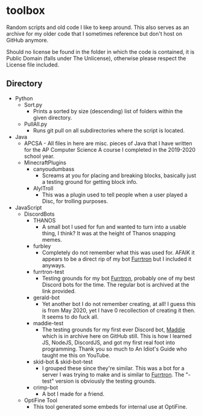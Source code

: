 # toolbox
Random scripts and old code I like to keep around. This also serves as an archive for my older code that I sometimes reference but don't host on GitHub anymore.

Should no license be found in the folder in which the code is contained, it is Public Domain (falls under The Unlicense), otherwise please respect the License file included.

## Directory

- Python
	- Sort.py
	  - Prints a sorted by size (descending) list of folders within the given directory.
	- PullAll.py
	  - Runs git pull on all subdirectories where the script is located.
- Java
	- APCSA - All files in here are misc. pieces of Java that I have written for the AP Computer Science A course I completed in the 2019-2020 school year.
	- MinecraftPlugins
		- canyoudumbass
			- Screams at you for placing and breaking blocks, basically just a testing ground for getting block info.
		- AlylTroll
			- This was a plugin used to tell people when a user played a Disc, for trolling purposes.
- JavaScript
	- DiscordBots
		- THANOS
			- A small bot I used for fun and wanted to turn into a usable thing, I think? It was at the height of Thanos snapping memes.
		- furbley
			- Completely do not remember what this was used for. AFAIK it appears to be a direct rip of my bot [Furrtron](https://github.com/ZenIsBestWolf/furrtron) but I included it anyways.
		- furrtron-test
			- Testing grounds for my bot [Furrtron](https://github.com/ZenIsBestWolf/furrtron), probably one of my best Discord bots for the time. The regular bot is archived at the link provided.
		- gerald-bot
			- Yet another bot I do not remember creating, at all! I guess this is from May 2020, yet I have 0 recollection of creating it then. It seems to do fuck all.
		- maddie-test
			- The testing grounds for my first ever Discord bot, [Maddie](https://github.com/ZenIsBestWolf/maddie-bot) which is in archive here on GitHub still. This is how I learned JS, NodeJS, DiscordJS, and got my first real foot into programming. Thank you so much to An Idiot's Guide who taught me this on YouTube.
		- skid-bot & skid-bot-test
			- I grouped these since they're similar. This was a bot for a server I was trying to make and is similar to [Furrtron](https://github.com/ZenIsBestWolf/furrtron). The "-test" version is obviously the testing grounds.
		- crimp-bot
			- A bot I made for a friend.
	- OptiFine Tool
		- This tool generated some embeds for internal use at OptiFine.

